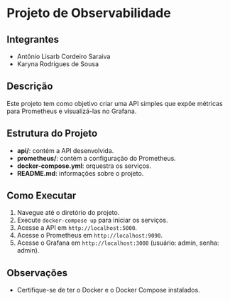 # Projeto de Observabilidade

## Integrantes
- Antônio Lisarb Cordeiro Saraiva
- Karyna Rodrigues de Sousa

## Descrição
Este projeto tem como objetivo criar uma API simples que expõe métricas para Prometheus e visualizá-las no Grafana.

## Estrutura do Projeto
- **api/**: contém a API desenvolvida.
- **prometheus/**: contém a configuração do Prometheus.
- **docker-compose.yml**: orquestra os serviços.
- **README.md**: informações sobre o projeto.

## Como Executar
1. Navegue até o diretório do projeto.
2. Execute `docker-compose up` para iniciar os serviços.
3. Acesse a API em `http://localhost:5000`.
4. Acesse o Prometheus em `http://localhost:9090`.
5. Acesse o Grafana em `http://localhost:3000` (usuário: admin, senha: admin).

## Observações
- Certifique-se de ter o Docker e o Docker Compose instalados.